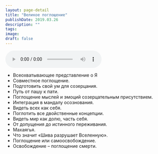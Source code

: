 ```yaml
---
layout: page-detail
title: "Великое поглощение"
publishDate: 2019.03.26
description: ""
tags:
image:
draft: false
---
```


<audio title="2019.03.26 - Великое поглощение.mp3" src="/upload/iblock/700/700af24cc0aede243e3eb881997583ca.mp3" controls=""></audio>

* Всеохватывающее представление о Я
* Совместное поглощение.
* Подготовить свой ум для созерцания.
* Путь от пашу к пати.
* Поглощение мыслей и эмоций созерцательным присутствием.
* Интеграция в мандалу осознования.
* Видеть всех как себя.
* Поглотить все двойственные концепции.
* Видеть мир как долю, часть себя.
* От допущения до истинного переживания.
* Махаягья.
* Что значит «Шива разрушает Вселенную».
* Поглощение или самоосвобождение.
* Освобождение – поглощение смерти.

  
